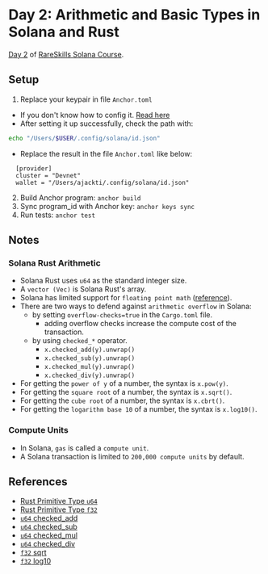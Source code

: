 # Day 2: Arithmetic and Basic Types in Solana and Rust

[Day 2](https://www.rareskills.io/post/rust-arithmetic-operators) of [RareSkills Solana Course](https://www.rareskills.io/solana-tutorial).

## Setup

1. Replace your keypair in file `Anchor.toml`

- If you don't know how to config it. [Read here](https://solana.com/developers/guides/getstarted/setup-local-development)
- After setting it up successfully, check the path with:

```bash
echo "/Users/$USER/.config/solana/id.json"
```

- Replace the result in the file `Anchor.toml` like below:

```
  [provider]
  cluster = "Devnet"
  wallet = "/Users/ajackti/.config/solana/id.json"
```

2. Build Anchor program: `anchor build`
3. Sync program_id with Anchor key: `anchor keys sync`
4. Run tests: `anchor test`

## Notes

### Solana Rust Arithmetic

- Solana Rust uses `u64` as the standard integer size.
- A `vector (Vec)` is Solana Rust's array.
- Solana has limited support for `floating point math` ([reference](https://solana.com/docs/programs/limitations#float-rust-types-support)).
- There are two ways to defend against `arithmetic overflow` in Solana:
  - by setting `overflow-checks=true` in the `Cargo.toml` file.
    - adding overflow checks increase the compute cost of the transaction.
  - by using `checked_*` operator.
    - `x.checked_add(y).unwrap()`
    - `x.checked_sub(y).unwrap()`
    - `x.checked_mul(y).unwrap()`
    - `x.checked_div(y).unwrap()`
- For getting the `power of y` of a number, the syntax is `x.pow(y)`.
- For getting the `square root` of a number, the syntax is `x.sqrt()`.
- For getting the `cube root` of a number, the syntax is `x.cbrt()`.
- For getting the `logarithm base 10` of a number, the syntax is `x.log10()`.

### Compute Units

- In Solana, `gas` is called a `compute unit`.
- A Solana transaction is limited to `200,000 compute units` by default.

## References

- [Rust Primitive Type `u64`](https://doc.rust-lang.org/std/primitive.u64.html)
- [Rust Primitive Type `f32`](https://doc.rust-lang.org/std/primitive.f32.html)
- [`u64` checked_add](https://doc.rust-lang.org/std/primitive.u64.html#method.checked_add)
- [`u64` checked_sub](https://doc.rust-lang.org/std/primitive.u64.html#method.checked_sub)
- [`u64` checked_mul](https://doc.rust-lang.org/std/primitive.u64.html#method.checked_mul)
- [`u64` checked_div](https://doc.rust-lang.org/std/primitive.u64.html#method.checked_div)
- [`f32` sqrt](https://doc.rust-lang.org/std/primitive.f32.html#method.sqrt)
- [`f32` log10](https://doc.rust-lang.org/std/primitive.f32.html#method.log10)
